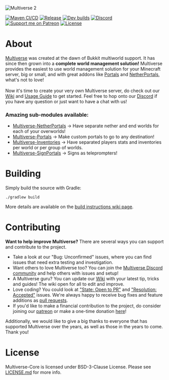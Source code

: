 ![Multiverse 2](config/multiverse2-long.png)

[![Maven CI/CD](https://github.com/Multiverse/Multiverse-Core/actions/workflows/build.yml/badge.svg)](https://github.com/Multiverse/Multiverse-Core/actions/workflows/build.yml)
[![Release](https://img.shields.io/nexus/r/com.onarandombox.multiversecore/Multiverse-Core?label=release&server=https%3A%2F%2Frepo.onarandombox.com%2F)](https://dev.bukkit.org/projects/multiverse-core)
[![Dev builds](https://img.shields.io/nexus/s/com.onarandombox.multiversecore/Multiverse-Core?label=dev%20builds&server=http%3A%2F%2Frepo.onarandombox.com%2F)](https://ci.onarandombox.com/job/Multiverse-Core/)
[![Discord](https://img.shields.io/discord/325459248047980545?label=discord&logo=discord)](https://discord.gg/NZtfKky)
[![Support me on Patreon](https://img.shields.io/endpoint.svg?url=https%3A%2F%2Fshieldsio-patreon.vercel.app%2Fapi%3Fusername%3Ddumptruckman%26type%3Dpatrons&style=flat)](https://patreon.com/dumptruckman)
[![License](https://img.shields.io/github/license/Multiverse/Multiverse-Core)](LICENSE.md)

About
========
[Multiverse](https://dev.bukkit.org/projects/multiverse-core) was created at the dawn of Bukkit multiworld support. It has since then grown into a **complete world management solution!** Multiverse provides the easiest to use world management solution for your Minecraft server, big or small, and with great addons like [Portals](https://dev.bukkit.org/projects/multiverse-portals) and [NetherPortals](https://dev.bukkit.org/projects/multiverse-netherportals/), what's not to love!
<br><br>
Now it's time to create your very own Multiverse server, do check out our [Wiki](https://github.com/Multiverse/Multiverse-Core/wiki) and [Usage Guide](https://github.com/Multiverse/Multiverse-Core/wiki/Basics) to get started. Feel free to hop onto our [Discord](https://discord.gg/NZtfKky) if you have any question or just want to have a chat with us!

### Amazing sub-modules available:
* [Multiverse-NetherPortals](https://github.com/Multiverse/Multiverse-NetherPortals) -> Have separate nether and end worlds for each of your overworlds!
* [Multiverse-Portals](https://github.com/Multiverse/Multiverse-Portals) -> Make custom portals to go to any destination!
* [Multiverse-Inventories](https://github.com/Multiverse/Multiverse-Inventories) -> Have separated players stats and inventories per world or per group of worlds.
* [Multiverse-SignPortals](https://github.com/Multiverse/Multiverse-SignPortals) -> Signs as teleprompters!

Building
========
Simply build the source with Gradle:
```
./gradlew build
```
More details are available on the [build instructions wiki page](https://github.com/Multiverse/Multiverse-Core/wiki/Building).


Contributing
=======
**Want to help improve Multiverse?** There are several ways you can support and contribute to the project.
* Take a look at our "Bug: Unconfirmed" issues, where you can find issues that need extra testing and investigation.
* Want others to love Multiverse too? You can join the [Multiverse Discord community](https://discord.gg/NZtfKky) and help others with issues and setup!
* A Multiverse guru? You can update our [Wiki](https://github.com/Multiverse/Multiverse-Core/wiki) with your latest tip, tricks and guides! The wiki open for all to edit and improve.
* Love coding? You could look at ["State: Open to PR"](https://github.com/Multiverse/Multiverse-Core/labels/State%3A%20Open%20to%20PR) and ["Resolution: Accepted"](https://github.com/Multiverse/Multiverse-Core/labels/Resolution%3A%20Accepted) issues. We're always happy to receive bug fixes and feature additions as [pull requests](https://www.freecodecamp.org/news/how-to-make-your-first-pull-request-on-github-3/).
* If you'd like to make a financial contribution to the project, do consider joining our [patreon](https://www.patreon.com/dumptruckman) or make a one-time donation [here](https://paypal.me/dumptruckman)!

Additionally, we would like to give a big thanks to everyone that has supported Multiverse over the years, as well as those in the years to come. Thank you!

License
=======
Multiverse-Core is licensed under BSD-3-Clause License. Please see [LICENSE.md](LICENSE.md) for more info. 
